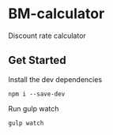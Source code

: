 # BM-calculator

Discount rate calculator

## Get Started

Install the dev dependencies

```
npm i --save-dev
```

Run gulp watch
```
gulp watch
```
